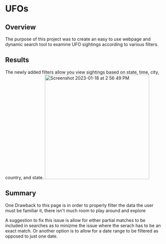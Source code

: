 # UFOs
## Overview
The purpose of this project was to create an easy to use webpage and dynamic search tool to examine UFO sightings according to various filters.

## Results
The newly added filters allow you view sightings based on state, time, city, country, and state.
<img width="335" alt="Screenshot 2023-01-18 at 2 56 49 PM" src="https://user-images.githubusercontent.com/115109628/213304252-cc8aa4e8-7db1-4dcd-9963-b91c961e59b8.png">

## Summary
One Drawback to this page is in order to properly filter the data the user must be familiar it, there isn't much room to play around and explore

A suggestion to fix this issue is allow for either partial matches to be included in searches as to minizme the issue where the serach has to be an exact match. Or another option is to allow for a date range to be filtered as opposed to just one date. 
